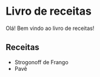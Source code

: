 # Livro de receitas 

Olá! Bem vindo ao livro de receitas!

## Receitas
 - Strogonoff de Frango
 - Pavê
